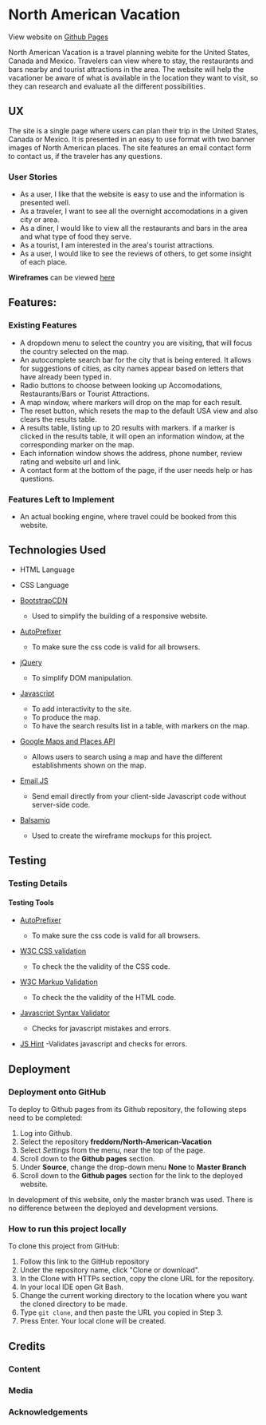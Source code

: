 # North American Vacation

View website on [Github Pages](https://freddorn.github.io/north-american-vacation/)

North American Vacation is a travel planning webite for the United States, Canada and Mexico. Travelers can view where to stay,
the restaurants and bars nearby and tourist attractions in the area. The website will help the vacationer be aware of what is
available in the location they want to visit, so they can research and evaluate all the different possibilities.


## UX

The site is a single page where users can plan their trip in the United States, Canada or Mexico. It is presented in an
easy to use format with two banner images of North American places. The site features an email contact form to contact
us, if the traveler has any questions.

 ### User Stories

* As a user, I like that the website is easy to use and the information is presented well.
* As a traveler, I want to see all the overnight accomodations in a given city or area.
* As a diner, I would like to view all the restaurants and bars in the area and what type of food they serve.
* As a tourist, I am interested in the area's tourist attractions.
* As a user, I would like to see the reviews of others, to get some insight of each place.

**Wireframes** can be viewed [here](https://github.com/freddorn/north-american-vacation/tree/master/assets/mockups)

## Features:

### Existing Features
* A dropdown menu to select the country you are visiting, that will focus the country selected on the map.
* An autocomplete search bar for the city that is being entered. It allows for suggestions of cities, as city names appear based on letters that have already been typed in.
* Radio buttons to choose between looking up Accomodations, Restaurants/Bars or Tourist Attractions.
* A map window, where markers will drop on the map for each result. 
* The reset button, which resets the map to the default USA view and also clears the results table.
* A results table, listing up to 20 results with markers. if a marker is clicked in the results table, it will open an information window, at the corresponding marker on the map. 
* Each infornation window shows the address, phone number, review rating and website url and link.
* A contact form at the bottom of the page, if the user needs help or has questions.


### Features Left to Implement
* An actual booking engine, where travel could be booked from this website.

## Technologies Used

* HTML Language
* CSS Language
* [BootstrapCDN](https://www.bootstrapcdn.com/)
    - Used to simplify the building of a responsive website.
    
* [AutoPrefixer](https://autoprefixer.github.io/)
    - To make sure the css code is valid for all browsers.

* [jQuery](https://jquery.com/)
    - To simplify DOM manipulation.
    
* [Javascript](https://www.javascript.com/)
    - To add interactivity to the site.
    - To produce the map.
    - To have the search results list in a table, with markers on the map.
    
* [Google Maps and Places API](https://cloud.google.com/maps-platform/)
    - Allows users to search using a map and have the different establishments shown on the map.
    
* [Email JS](https://www.emailjs.com/)
    - Send email directly from your client-side Javascript code without server-side code.

* [Balsamiq](https://balsamiq.com/)
    - Used to create the wireframe mockups for this project.


## Testing

### Testing Details

#### Testing Tools

* [AutoPrefixer](https://autoprefixer.github.io/)
    - To make sure the css code is valid for all browsers.

* [W3C CSS validation](https://jigsaw.w3.org/css-validator/)
    - To check the the validity of the CSS code. 
    
* [W3C Markup Validation]( https://validator.w3.org/)
    - To check the the validity of the HTML code. 

* [Javascript Syntax Validator](https://esprima.org/demo/validate.html)
    - Checks for javascript mistakes and errors.
    
* [JS Hint](https://jshint.com/)
    -Validates javascript and checks for errors.

    
## Deployment

### Deployment onto GitHub

To deploy to Github pages from its Github repository, the following steps need to be completed:

1. Log into Github.
2. Select the repository **freddorn/North-American-Vacation**
3. Select *Settings* from the menu, near the top of the page.
4. Scroll down to the **Github pages** section.
5. Under **Source**, change the drop-down menu **None** to **Master Branch**
6. Scroll down to the **Github pages** section for the link to the deployed website.

In development of this website, only the master branch was used. There is no difference between the deployed and development versions.



### How to run this project locally

To clone this project from GitHub:

1. Follow this link to the GitHub repository
2. Under the repository name, click "Clone or download".
3. In the Clone with HTTPs section, copy the clone URL for the repository. 
4. In your local IDE open Git Bash.
5. Change the current working directory to the location where you want the cloned directory to be made.
6. Type ```git clone```, and then paste the URL you copied in Step 3.
7. Press Enter. Your local clone will be created.


## Credits

### Content


### Media


### Acknowledgements

